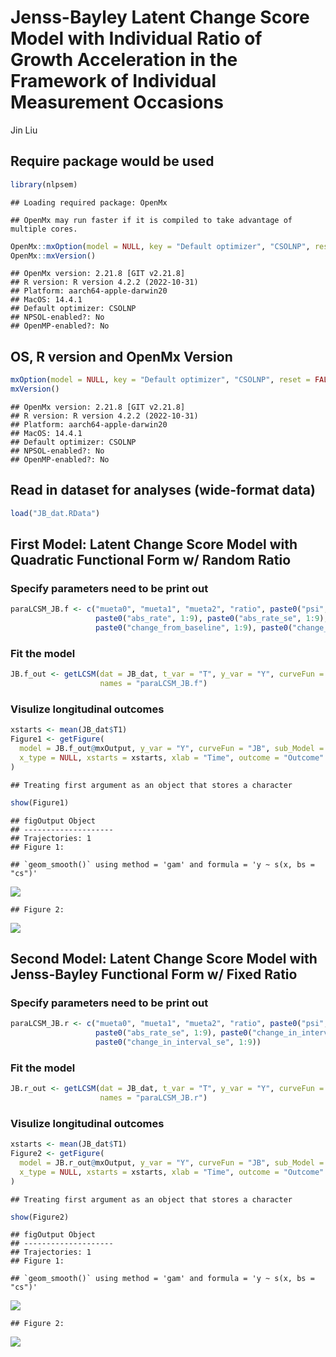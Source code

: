 Jenss-Bayley Latent Change Score Model with Individual Ratio of Growth
Acceleration in the Framework of Individual Measurement Occasions
================
Jin Liu

## Require package would be used

``` r
library(nlpsem)
```

    ## Loading required package: OpenMx

    ## OpenMx may run faster if it is compiled to take advantage of multiple cores.

``` r
OpenMx::mxOption(model = NULL, key = "Default optimizer", "CSOLNP", reset = FALSE)
OpenMx::mxVersion()
```

    ## OpenMx version: 2.21.8 [GIT v2.21.8]
    ## R version: R version 4.2.2 (2022-10-31)
    ## Platform: aarch64-apple-darwin20 
    ## MacOS: 14.4.1
    ## Default optimizer: CSOLNP
    ## NPSOL-enabled?: No
    ## OpenMP-enabled?: No

## OS, R version and OpenMx Version

``` r
mxOption(model = NULL, key = "Default optimizer", "CSOLNP", reset = FALSE)
mxVersion()
```

    ## OpenMx version: 2.21.8 [GIT v2.21.8]
    ## R version: R version 4.2.2 (2022-10-31)
    ## Platform: aarch64-apple-darwin20 
    ## MacOS: 14.4.1
    ## Default optimizer: CSOLNP
    ## NPSOL-enabled?: No
    ## OpenMP-enabled?: No

## Read in dataset for analyses (wide-format data)

``` r
load("JB_dat.RData")
```

## First Model: Latent Change Score Model with Quadratic Functional Form w/ Random Ratio

### Specify parameters need to be print out

``` r
paraLCSM_JB.f <- c("mueta0", "mueta1", "mueta2", "ratio", paste0("psi", c("00", "01", "02", "0g", "11", "12", "1g", "22", "2g", "gg")), "residuals", 
                   paste0("abs_rate", 1:9), paste0("abs_rate_se", 1:9), paste0("change_in_interval", 1:9), paste0("change_in_interval_se", 1:9),
                   paste0("change_from_baseline", 1:9), paste0("change_in_interval_se", 1:9))
```

### Fit the model

``` r
JB.f_out <- getLCSM(dat = JB_dat, t_var = "T", y_var = "Y", curveFun = "JB", intrinsic = TRUE, records = 1:10, res_scale = 0.1, paramOut = TRUE, 
                    names = "paraLCSM_JB.f")
```

### Visulize longitudinal outcomes

``` r
xstarts <- mean(JB_dat$T1)
Figure1 <- getFigure(
  model = JB.f_out@mxOutput, y_var = "Y", curveFun = "JB", sub_Model = "LCSM", t_var = "T", records = 1:10, m_var = NULL, x_var = NULL,
  x_type = NULL, xstarts = xstarts, xlab = "Time", outcome = "Outcome"
)
```

    ## Treating first argument as an object that stores a character

``` r
show(Figure1)
```

    ## figOutput Object
    ## --------------------
    ## Trajectories: 1 
    ## Figure 1:

    ## `geom_smooth()` using method = 'gam' and formula = 'y ~ s(x, bs = "cs")'

![](OpenMx_demo4_files/figure-gfm/unnamed-chunk-6-1.png)<!-- -->

    ## Figure 2:

![](OpenMx_demo4_files/figure-gfm/unnamed-chunk-6-2.png)<!-- -->

## Second Model: Latent Change Score Model with Jenss-Bayley Functional Form w/ Fixed Ratio

### Specify parameters need to be print out

``` r
paraLCSM_JB.r <- c("mueta0", "mueta1", "mueta2", "ratio", paste0("psi", c("00", "01", "02", "11", "12", "22")), "residuals", paste0("abs_rate", 1:9), 
                   paste0("abs_rate_se", 1:9), paste0("change_in_interval", 1:9), paste0("change_in_interval_se", 1:9), paste0("change_from_baseline", 1:9),
                   paste0("change_in_interval_se", 1:9))
```

### Fit the model

``` r
JB.r_out <- getLCSM(dat = JB_dat, t_var = "T", y_var = "Y", curveFun = "JB", intrinsic = FALSE, records = 1:10, res_scale = 0.1, paramOut = TRUE, 
                    names = "paraLCSM_JB.r")
```

### Visulize longitudinal outcomes

``` r
xstarts <- mean(JB_dat$T1)
Figure2 <- getFigure(
  model = JB.r_out@mxOutput, y_var = "Y", curveFun = "JB", sub_Model = "LCSM", t_var = "T", records = 1:10, m_var = NULL, x_var = NULL,
  x_type = NULL, xstarts = xstarts, xlab = "Time", outcome = "Outcome"
)
```

    ## Treating first argument as an object that stores a character

``` r
show(Figure2)
```

    ## figOutput Object
    ## --------------------
    ## Trajectories: 1 
    ## Figure 1:

    ## `geom_smooth()` using method = 'gam' and formula = 'y ~ s(x, bs = "cs")'

![](OpenMx_demo4_files/figure-gfm/unnamed-chunk-9-1.png)<!-- -->

    ## Figure 2:

![](OpenMx_demo4_files/figure-gfm/unnamed-chunk-9-2.png)<!-- -->
